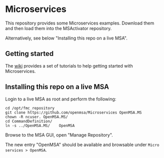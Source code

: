 Microservices
=============

This repository provides some Microservices examples.
Download them and then load them into the MSActivator repository.

Alternatively, see below "Installing this repo on a live MSA".


Getting started
---------------

The [wiki](https://github.com/ubiqube/Workflows-Microservices/wiki)
provides a set of tutorials to help getting started with Microservices.


Installing this repo on a live MSA
----------------------------------

Login to a live MSA as root and perform the following:

	cd /opt/fmc_repository
	git clone https://github.com/openmsa/Microservices OpenMSA.MS
	chown -R ncuser. OpenMSA.MS/
	cd CommandDefinition/
	ln -s ../OpenMSA.MS/	OpenMSA


Browse to the MSA GUI, open "Manage Repository".

The new entry "OpenMSA" should be available and browsable
under `Micro services > OpenMSA`.
